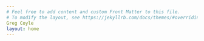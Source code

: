 ```yaml
---
# Feel free to add content and custom Front Matter to this file.
# To modify the layout, see https://jekyllrb.com/docs/themes/#overriding-theme-defaults
Greg Coyle
layout: home
---
```

